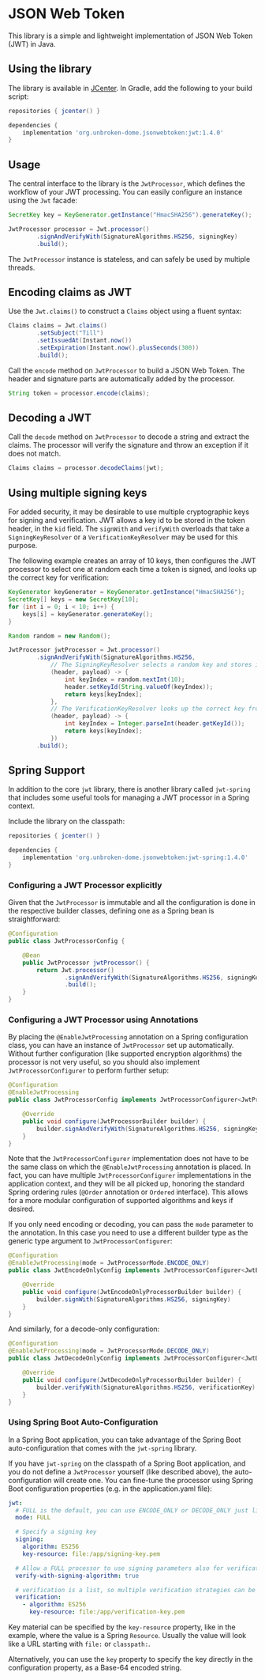 # JSON Web Token

This library is a simple and lightweight implementation of JSON Web Token (JWT) in Java.

## Using the library

The library is available in [JCenter](https://jcenter.bintray.com). In Gradle, add the following
to your build script:

```groovy
repositories { jcenter() }

dependencies {
    implementation 'org.unbroken-dome.jsonwebtoken:jwt:1.4.0'
}
```


## Usage

The central interface to the library is the `JwtProcessor`, which defines the workflow of your
JWT processing. You can easily configure an instance using the `Jwt` facade:

```java
SecretKey key = KeyGenerator.getInstance("HmacSHA256").generateKey();

JwtProcessor processor = Jwt.processor()
		.signAndVerifyWith(SignatureAlgorithms.HS256, signingKey)
		.build();
```

The `JwtProcessor` instance is stateless, and can safely be used by multiple threads.

## Encoding claims as JWT

Use the `Jwt.claims()` to construct a `Claims` object using a fluent syntax:

```java
Claims claims = Jwt.claims()
		.setSubject("Till")
		.setIssuedAt(Instant.now())
		.setExpiration(Instant.now().plusSeconds(300))
		.build();
```

Call the `encode` method on `JwtProcessor` to build a JSON Web Token. The header and
signature parts are automatically added by the processor.

```java
String token = processor.encode(claims);
```


## Decoding a JWT

Call the `decode` method on `JwtProcessor` to decode a string and extract the claims.
The processor will verify the signature and throw an exception if it does not match.

```java
Claims claims = processor.decodeClaims(jwt);
```


## Using multiple signing keys

For added security, it may be desirable to use multiple cryptographic keys for signing and
verification. JWT allows a key id to be stored in the token header, in the `kid` field. The
`signWith` and `verifyWith` overloads that take a `SigningKeyResolver` or a `VerificationKeyResolver`
may be used for this purpose.

The following example creates an array of 10 keys, then configures the JWT processor to select one
at random each time a token is signed, and looks up the correct key for verification:

```java
KeyGenerator keyGenerator = KeyGenerator.getInstance("HmacSHA256");
SecretKey[] keys = new SecretKey[10];
for (int i = 0; i < 10; i++) {
    keys[i] = keyGenerator.generateKey();
}

Random random = new Random();

JwtProcessor jwtProcessor = Jwt.processor()
        .signAndVerifyWith(SignatureAlgorithms.HS256,
            // The SigningKeyResolver selects a random key and stores it in the header
            (header, payload) -> {
                int keyIndex = random.nextInt(10);
                header.setKeyId(String.valueOf(keyIndex));
                return keys[keyIndex];
            },
            // The VerificationKeyResolver looks up the correct key from the index
            (header, payload) -> {
                int keyIndex = Integer.parseInt(header.getKeyId());
                return keys[keyIndex];
            })
        .build();
```


## Spring Support

In addition to the core `jwt` library, there is another library called `jwt-spring` that includes some useful tools
for managing a JWT processor in a Spring context.

Include the library on the classpath:

```groovy
repositories { jcenter() }

dependencies {
    implementation 'org.unbroken-dome.jsonwebtoken:jwt-spring:1.4.0'
}
```


### Configuring a JWT Processor explicitly

Given that the `JwtProcessor` is immutable and all the configuration is done in the respective builder classes,
defining one as a Spring bean is straightforward:

```java
@Configuration
public class JwtProcessorConfig {

    @Bean
    public JwtProcessor jwtProcessor() {
        return Jwt.processor()
                .signAndVerifyWith(SignatureAlgorithms.HS256, signingKey)
                .build();
    }
}
```


### Configuring a JWT Processor using Annotations

By placing the `@EnableJwtProcessing` annotation on a Spring configuration class, you can have an instance of
`JwtProcessor` set up automatically. Without further configuration (like supported encryption algorithms) the
processor is not very useful, so you should also implement `JwtProcessorConfigurer` to perform further setup:

```java
@Configuration
@EnableJwtProcessing
public class JwtProcessorConfig implements JwtProcessorConfigurer<JwtProcessorBuilder> {

    @Override
    public void configure(JwtProcessorBuilder builder) {
        builder.signAndVerifyWith(SignatureAlgorithms.HS256, signingKey)
    }
}
```

Note that the `JwtProcessorConfigurer` implementation does not have to be the same class on which the `@EnableJwtProcessing`
annotation is placed. In fact, you can have multiple `JwtProcessorConfigurer` implementations in the application context, and
they will be all picked up, honoring the standard Spring ordering rules (`@Order` annotation or `Ordered` interface). This allows
for a more modular configuration of supported algorithms and keys if desired.

If you only need encoding or decoding, you can pass the `mode` parameter to the annotation. In this case you need to use a
different builder type as the generic type argument to `JwtProcessorConfigurer`:

```java
@Configuration
@EnableJwtProcessing(mode = JwtProcessorMode.ENCODE_ONLY)
public class JwtEncodeOnlyConfig implements JwtProcessorConfigurer<JwtEncodeOnlyProcessorBuilder> {

    @Override
    public void configure(JwtEncodeOnlyProcessorBuilder builder) {
        builder.signWith(SignatureAlgorithms.HS256, signingKey)
    }
}
```

And similarly, for a decode-only configuration:

```java
@Configuration
@EnableJwtProcessing(mode = JwtProcessorMode.DECODE_ONLY)
public class JwtDecodeOnlyConfig implements JwtProcessorConfigurer<JwtDecodeOnlyProcessorBuilder> {

    @Override
    public void configure(JwtDecodeOnlyProcessorBuilder builder) {
        builder.verifyWith(SignatureAlgorithms.HS256, verificationKey)
    }
}
```


### Using Spring Boot Auto-Configuration

In a Spring Boot application, you can take advantage of the Spring Boot auto-configuration that comes with the
`jwt-spring` library.

If you have `jwt-spring` on the classpath of a Spring Boot application, and you do not define a `JwtProcessor`
yourself (like described above), the auto-configuration will create one. You can fine-tune the processor using
Spring Boot configuration properties (e.g. in the application.yaml file):

```yaml
jwt:
  # FULL is the default, you can use ENCODE_ONLY or DECODE_ONLY just like with the annotation
  mode: FULL

  # Specify a signing key
  signing:
    algorithm: ES256
    key-resource: file:/app/signing-key.pem

  # Allow a FULL processor to use signing parameters also for verification. Set to false to disable this.
  verify-with-signing-algorithm: true

  # verification is a list, so multiple verification strategies can be configured
  verification:
    - algorithm: ES256
      key-resource: file:/app/verification-key.pem
```

Key material can be specified by the `key-resource` property, like in the example, where the value
is a Spring `Resource`. Usually the value will look like a URL starting with `file:` or `classpath:`.

Alternatively, you can use the `key` property to specify the key directly in the configuration property, as a
Base-64 encoded string.
